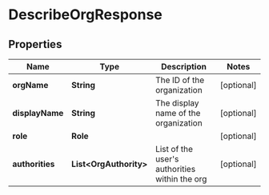 

# DescribeOrgResponse


## Properties

Name | Type | Description | Notes
------------ | ------------- | ------------- | -------------
**orgName** | **String** | The ID of the organization |  [optional]
**displayName** | **String** | The display name of the organization |  [optional]
**role** | **Role** |  |  [optional]
**authorities** | **List&lt;OrgAuthority&gt;** | List of the user&#39;s authorities within the org |  [optional]



